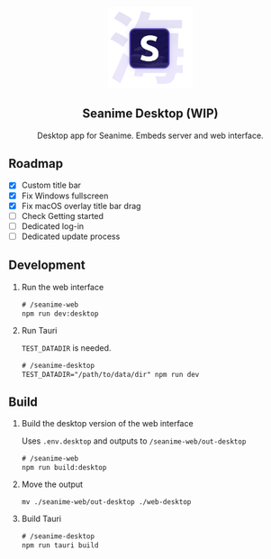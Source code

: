 <p align="center">
<img src="../seanime-web/public/logo_2.png" alt="preview" width="150px"/>
</p>

<h2 align="center"><b>Seanime Desktop (WIP)</b></h2>

<p align="center">
Desktop app for Seanime. Embeds server and web interface.
</p>

## Roadmap

- [x] Custom title bar
- [x] Fix Windows fullscreen
- [x] Fix macOS overlay title bar drag
- [ ] Check Getting started
- [ ] Dedicated log-in
- [ ] Dedicated update process

## Development

1. Run the web interface

	```shell
	# /seanime-web
	npm run dev:desktop
	```

2. Run Tauri

	`TEST_DATADIR` is needed.

	```shell
	# /seanime-desktop
	TEST_DATADIR="/path/to/data/dir" npm run dev
	```


## Build

1. Build the desktop version of the web interface

	Uses `.env.desktop` and outputs to `/seanime-web/out-desktop`

	```shell
	# /seanime-web
	npm run build:desktop
	```
 
2. Move the output

	```shell
	mv ./seanime-web/out-desktop ./web-desktop
	```
 
3. Build Tauri

	```shell
	# /seanime-desktop
	npm run tauri build
	```
